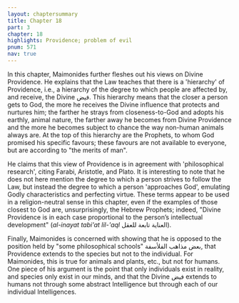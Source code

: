 ```yaml
---
layout: chaptersummary
title: Chapter 18
part: 3
chapter: 18
highlights: Providence; problem of evil
pnum: 571
nav: true
---
```


In this chapter, Maimonides further fleshes out his views on Divine Providence. He explains that the Law teaches that there is a 'hierarchy' of Providence, i.e., a hierarchy of the degree to which people are affected by, and receive, the Divine فيض. This hierarchy means that the closer a person gets to God, the more he receives the Divine influence that protects and nurtures him; the farther he strays from closeness-to-God and adopts his earthly, animal nature, the farther away he becomes from Divine Providence and the more he becomes subject to chance the way non-human animals always are. At the top of this hierarchy are the Prophets, to whom God promised his specific favours; these favours are not available to everyone, but are according to "the merits of man".

He claims that this view of Providence is in agreement with 'philosophical research', citing Farabi, Aristotle, and Plato. It is interesting to note that he does not here mention the degree to which a person strives to follow the Law, but instead the degree to which a person 'approaches God', emulating Godly characteristics and perfecting virtue. These terms appear to be used in a religion-neutral sense in this chapter, even if the examples of those closest to God are, unsurprisingly, the Hebrew Prophets; indeed, "Divine Providence is in each case proportional to the person’s intellectual development" (_al-inayat tabi'at lil-'aql_ العناية تابعة للعقل).

Finally, Maimonides is concerned with showing that he is opposed to the position held by "some philosophical schools" بعض مذاهب الفلأسفة, that Providence extends to the species but not to the individual. For Maimonides, this is true for animals and plants, etc., but not for humans. One piece of his argument is the point that only individuals exist in reality, and species only exist in our minds, and that the Divine فيض extends to humans not through some abstract Intelligence but through each of our individual Intelligences.
